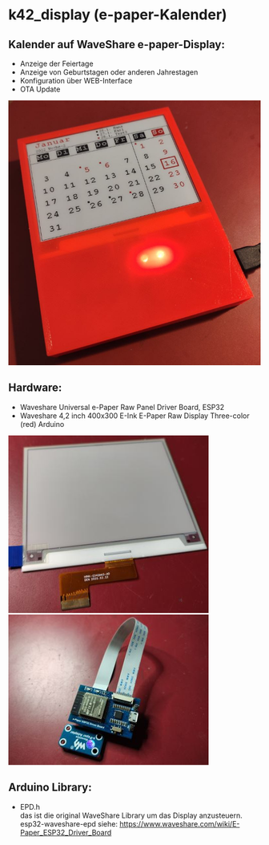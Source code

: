 # k42_display (e-paper-Kalender)
## Kalender auf WaveShare e-paper-Display:
 - Anzeige der Feiertage
 - Anzeige von Geburtstagen oder anderen Jahrestagen
 - Konfiguration über WEB-Interface
 - OTA Update

![fertiges Gerät](ansicht01.jpg) 

## Hardware:
- Waveshare Universal e-Paper Raw Panel Driver Board, ESP32
- Waveshare 4,2 inch 400x300 E-Ink E-Paper Raw Display Three-color (red) Arduino

![fertiges Gerät](ansicht02.jpg) <br> 
![fertiges Gerät](ansicht03.jpg) 

## Arduino Library:
- EPD.h <br>
das ist die original WaveShare Library um das Display anzusteuern. <br>
esp32-waveshare-epd siehe: https://www.waveshare.com/wiki/E-Paper_ESP32_Driver_Board